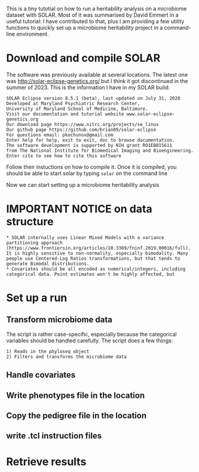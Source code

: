 This is a tiny tutotial on how to run a heritability analysis on a microbiome dataset with SOLAR.
Most of it was summarised by David Emmert in a useful tutorial: 
I have contributed to that, plus I am providing a few utility functions to quickly set up a microbiome heritability project in a command-line environment.

# Download and compile SOLAR

The software was previously available at several locations. The latest one was http://solar-eclipse-genetics.org/ but I think it got discontinued in the summer of 2023. This is the information I have in my SOLAR build:

```
SOLAR Eclipse version 8.5.1 (beta), last updated on July 31, 2020
Developed at Maryland Psychiatric Research Center,
University of Maryland School of Medicine, Baltimore.
Visit our documentation and tutorial website www.solar-eclipse-genetics.org
Our download page https://www.nitrc.org/projects/se_linux
Our github page https://github.com/brian09/solar-eclipse
For questions email: pkochunov@gmail.com
Enter help for help, exit to exit, doc to browse documentation.
The software development is supported by NIH grant RO1EB015611
from The National Institute for Biomedical Imaging and Bioengineering.
Enter cite to see how to cite this software
```
Follow their instuctions on how to compile it. Once it is compiled, you should be able to start solar by typing `solar` on the command line

Now we can start setting up a microbiome heritability analysis

# IMPORTANT NOTICE on data structure

	* SOLAR internally uses Linear Mixed Models with a variance partitioning approach (https://www.frontiersin.org/articles/10.3389/fninf.2019.00016/full). It is highly sensitive to non-normality, especially bimodality. Many people use Centered-Log Ratios transformations, but that tends to generate Bimodal distributions. 
	* Covariates should be all encoded as numerical/integers, including categorical data. Point estimates won't be highly affected, but 	

# Set up a run

## Transform microbiome data

The script is rather case-specific, especially because the categorical variables should be handled carefully.
The script does a few things:

    1) Reads in the phyloseq object
    2) Filters and transforms the microbiome data

## Handle covariates

## Write phenotypes file in the location

## Copy the pedigree file in the location

## write .tcl instruction files

# Retrieve results

